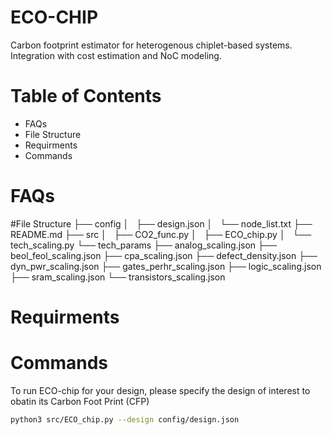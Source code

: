 # ECO-CHIP

Carbon footprint estimator for heterogenous chiplet-based systems. Integration with cost estimation and NoC modeling.

# Table of Contents

-   FAQs
-   File Structure 
-   Requirments 
-   Commands 


# FAQs


#File Structure
├── config
│   ├── design.json
│   └── node_list.txt
├── README.md
├── src
│   ├── CO2_func.py
│   ├── ECO_chip.py
│   └── tech_scaling.py
└── tech_params
    ├── analog_scaling.json
    ├── beol_feol_scaling.json
    ├── cpa_scaling.json
    ├── defect_density.json
    ├── dyn_pwr_scaling.json
    ├── gates_perhr_scaling.json
    ├── logic_scaling.json
    ├── sram_scaling.json
    └── transistors_scaling.json

# Requirments 

# Commands 
To run ECO-chip for your design, please specify the design of interest to obatin its Carbon Foot Print (CFP) 

```sh
python3 src/ECO_chip.py --design config/design.json
```
